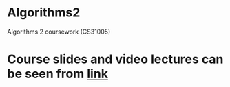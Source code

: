 # Algorithms2
Algorithms 2 coursework (CS31005)

# Course slides and video lectures can be seen from [link](https://cse.iitkgp.ac.in/~abhij/course/theory/Algo2/Autumn20/)
